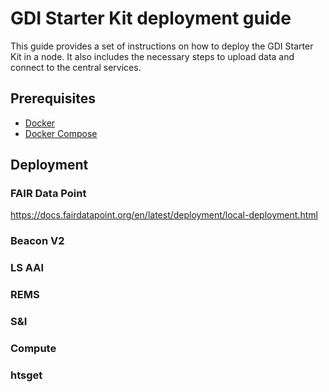 # GDI Starter Kit deployment guide

This guide provides a set of instructions on how to deploy the GDI Starter Kit
in a node. It also includes the necessary steps to upload data and connect to
the central services.


## Prerequisites

- [Docker](https://docs.docker.com/engine/install/)
- [Docker Compose](https://docs.docker.com/compose/install/)



## Deployment

### FAIR Data Point

https://docs.fairdatapoint.org/en/latest/deployment/local-deployment.html

### Beacon V2

### LS AAI

### REMS

### S&I

### Compute

### htsget

